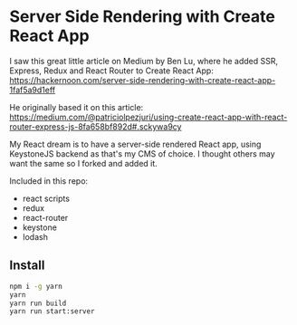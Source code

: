 Server Side Rendering with Create React App
===========================================

I saw this great little article on Medium by Ben Lu, where he added SSR, Express, Redux and React Router to Create React App:
https://hackernoon.com/server-side-rendering-with-create-react-app-1faf5a9d1eff

He originally based it on this article: https://medium.com/@patriciolpezjuri/using-create-react-app-with-react-router-express-js-8fa658bf892d#.sckywa9cy

My React dream is to have a server-side rendered React app, using KeystoneJS backend as that's my CMS of choice.
I thought others may want the same so I forked and added it.

Included in this repo:
- react scripts
- redux
- react-router
- keystone
- lodash

Install
-------
```bash
npm i -g yarn
yarn
yarn run build
yarn run start:server
```
